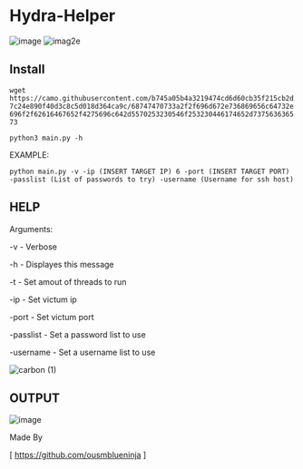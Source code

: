 # Hydra-Helper
![image](https://user-images.githubusercontent.com/89956790/194683822-78e30b4c-d382-4569-97e3-e79dfe151cca.png)
![imag2e](https://camo.githubusercontent.com/b745a05b4a3219474cd6d60cb35f215cb2d7c24e890f40d3c8c5d018d364ca9c/68747470733a2f2f696d672e736869656c64732e696f2f62616467652f4275696c642d5570253230546f253230446174652d737563636573)


## Install

```wget https://camo.githubusercontent.com/b745a05b4a3219474cd6d60cb35f215cb2d7c24e890f40d3c8c5d018d364ca9c/68747470733a2f2f696d672e736869656c64732e696f2f62616467652f4275696c642d5570253230546f253230446174652d737563636573```

```python3 main.py -h```

EXAMPLE:

```python main.py -v -ip (INSERT TARGET IP) 6 -port (INSERT TARGET PORT) -passlist (List of passwords to try) -username (Username for ssh host)```

## HELP

Arguments: 

  -v - Verbose
  
  -h - Displayes this message
  
  -t - Set amout of threads to run
  
  -ip - Set victum ip
  
  -port - Set victum port
  
  -passlist - Set a password list to use
  
  -username - Set a username list to use
  
  ![carbon (1)](https://user-images.githubusercontent.com/89956790/194683961-e5674b08-ae56-4928-8bc2-8356097df9ea.png)
  
 ## OUTPUT
 
 ![image](https://user-images.githubusercontent.com/89956790/194683850-82d93be2-00a6-4554-a7a4-12e008aa2e3e.png)

  
  
Made By

[ https://github.com/ousmblueninja ]
